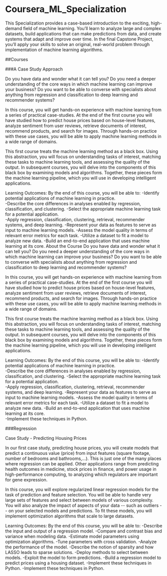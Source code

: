 # Coursera_ML_Specialization

This Specialization provides a case-based introduction to the exciting, high-demand field of machine learning. You’ll learn to analyze large and complex datasets, build applications that can make predictions from data, and create systems that adapt and improve over time. In the final Capstone Project, you’ll apply your skills to solve an original, real-world problem through implementation of machine learning algorithms.

##Courses

###A Case Study Approach

Do you have data and wonder what it can tell you?  Do you need a deeper understanding of the core ways in which machine learning can improve your business?  Do you want to be able to converse with specialists about anything from regression and classification to deep learning and recommender systems?

In this course, you will get hands-on experience with machine learning from a series of practical case-studies.  At the end of the first course you will have studied how to predict house prices based on house-level features, analyze sentiment from user reviews, retrieve documents of interest, recommend products, and search for images.  Through hands-on practice with these use cases, you will be able to apply machine learning methods in a wide range of domains.

This first course treats the machine learning method as a black box.  Using this abstraction, you will focus on understanding tasks of interest, matching these tasks to machine learning tools, and assessing the quality of the output. In subsequent courses, you will delve into the components of this black box by examining models and algorithms.  Together, these pieces form the machine learning pipeline, which you will use in developing intelligent applications.

Learning Outcomes:  By the end of this course, you will be able to:
   -Identify potential applications of machine learning in practice.  
   -Describe the core differences in analyses enabled by regression, classification, and clustering.
   -Select the appropriate machine learning task for a potential application.  
   -Apply regression, classification, clustering, retrieval, recommender systems, and deep learning.
   -Represent your data as features to serve as input to machine learning models. 
   -Assess the model quality in terms of relevant error metrics for each task.
   -Utilize a dataset to fit a model to analyze new data.
   -Build an end-to-end application that uses machine learning at its core.  About the Course
Do you have data and wonder what it can tell you?  Do you need a deeper understanding of the core ways in which machine learning can improve your business?  Do you want to be able to converse with specialists about anything from regression and classification to deep learning and recommender systems?

In this course, you will get hands-on experience with machine learning from a series of practical case-studies.  At the end of the first course you will have studied how to predict house prices based on house-level features, analyze sentiment from user reviews, retrieve documents of interest, recommend products, and search for images.  Through hands-on practice with these use cases, you will be able to apply machine learning methods in a wide range of domains.

This first course treats the machine learning method as a black box.  Using this abstraction, you will focus on understanding tasks of interest, matching these tasks to machine learning tools, and assessing the quality of the output. In subsequent courses, you will delve into the components of this black box by examining models and algorithms.  Together, these pieces form the machine learning pipeline, which you will use in developing intelligent applications.

Learning Outcomes:  By the end of this course, you will be able to:
   -Identify potential applications of machine learning in practice.  
   -Describe the core differences in analyses enabled by regression, classification, and clustering.
   -Select the appropriate machine learning task for a potential application.  
   -Apply regression, classification, clustering, retrieval, recommender systems, and deep learning.
   -Represent your data as features to serve as input to machine learning models. 
   -Assess the model quality in terms of relevant error metrics for each task.
   -Utilize a dataset to fit a model to analyze new data.
   -Build an end-to-end application that uses machine learning at its core.  
   -Implement these techniques in Python.
   
   
   ###Regression
   
   Case Study - Predicting Housing Prices

In our first case study, predicting house prices, you will create models that predict a continuous value (price) from input features (square footage, number of bedrooms and bathrooms,...).  This is just one of the many places where regression can be applied.  Other applications range from predicting health outcomes in medicine, stock prices in finance, and power usage in high-performance computing, to analyzing which regulators are important for gene expression.

In this course, you will explore regularized linear regression models for the task of prediction and feature selection.  You will be able to handle very large sets of features and select between models of various complexity.  You will also analyze the impact of aspects of your data -- such as outliers -- on your selected models and predictions.  To fit these models, you will implement optimization algorithms that scale to large datasets.

Learning Outcomes:  By the end of this course, you will be able to:
   -Describe the input and output of a regression model.
   -Compare and contrast bias and variance when modeling data.
   -Estimate model parameters using optimization algorithms.
   -Tune parameters with cross validation.
   -Analyze the performance of the model.
   -Describe the notion of sparsity and how LASSO leads to sparse solutions.
   -Deploy methods to select between models.
   -Exploit the model to form predictions. 
   -Build a regression model to predict prices using a housing dataset.
   -Implement these techniques in Python.
   -Implement these techniques in Python.
